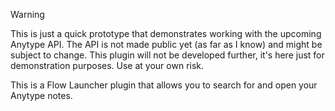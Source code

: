 ﻿> [!WARNING]
> This is just a quick prototype that demonstrates working with the upcoming Anytype API.
> The API is not made public yet (as far as I know) and might be subject to change.
> This plugin will not be developed further, it's here just for demonstration purposes.
> Use at your own risk.

This is a Flow Launcher plugin that allows you to search for and open your Anytype notes.
